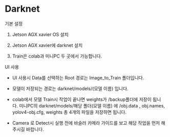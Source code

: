# Darknet

기본 설정

1. Jetson AGX xavier OS 설치

2. Jetson AGX xavier에 darknet 설치

3. Train은 colab과 미니PC 두 곳에서 가능합니다.

UI 사용

- UI 사용시 Data를 선택하는 Root 경로는 Image_to_Train 폴더입니다.

- 모델이 저장되는 경로는 darknet/models/(모델 이름) 입니다.

- colab에서 모델 Train시 작업이 끝나면 weights가 /backup폴더에 저장이 됩니다.
미니PC의 darknet/models/해당 폴더(모델 이름) 에 /obj.data , obj.names, yolov4-obj.cfg, weights 총 4개의 파일을 저장하면 됩니다.

- Camera 로 Detect시 실행 전에 바슬러 카메라 가이드를 보고 해당 작업을 먼저 해주시길 바랍니다.

